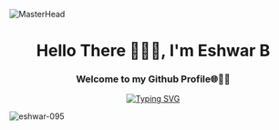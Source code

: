 
![MasterHead](http://www.pramukhdigital.com/wp-content/uploads/2018/07/New-PNC-Animated-Banners.gif)

<h1 align="center">Hello There 🙋🏽‍♂️, I'm Eshwar B</h1>
<h3 align="center">Welcome to my Github Profile🌐🫰🏻</h3>

<!-- <img align="right" alt="coding" width="400px" src="https://cdn.dribbble.com/users/1162077/screenshots/3848914/programmer.gif"> -->

<p align="center" >
 <a href="https://git.io/typing-svg"><img src="https://readme-typing-svg.demolab.com?font=Fira+Code&pause=1000&center=true&vCenter=true&width=550&lines=A+Electronics+Communication+Student+%F0%9F%92%BB;A+Passionate+Programmer+%F0%9F%A7%91%E2%80%8D%F0%9F%92%BB;A+Frontend+Developer+%F0%9F%AA%9F;Active+learner+%E2%9D%A4%EF%B8%8F;JAVA+%7C+PYHTON+%7C+HTML+%7C+CSS+%7C+JS+;ReactJs+%7C+Redux+Toolkit+%7C+NextJs+%7C+SQL%F0%9F%8D%83" alt="Typing SVG" /></a>
</p>

<p align="left"> <img src="https://komarev.com/ghpvc/?username=eshwar-095&label=Profile%20views&color=0e75b6&style=flat" alt="eshwar-095" /> </p>
<!--<p align="left"> <img src="https://img.shields.io/github/followers/eshwar-095?label=Follow%20Me&style=social" alt="eshwar-095" /> </p>-->
